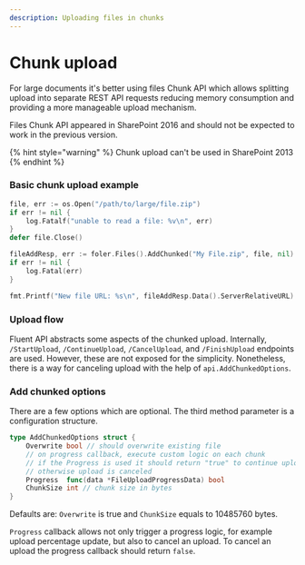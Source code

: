 ```yaml
---
description: Uploading files in chunks
---
```


# Chunk upload

For large documents it's better using files Chunk API which allows splitting upload into separate REST API requests reducing memory consumption and providing a more manageable upload mechanism.

Files Chunk API appeared in SharePoint 2016 and should not be expected to work in the previous version.

{% hint style="warning" %}
Chunk upload can't be used in SharePoint 2013
{% endhint %}

### Basic chunk upload example

```go
file, err := os.Open("/path/to/large/file.zip")
if err != nil {
	log.Fatalf("unable to read a file: %v\n", err)
}
defer file.Close()

fileAddResp, err := foler.Files().AddChunked("My File.zip", file, nil)
if err != nil {
	log.Fatal(err)
}

fmt.Printf("New file URL: %s\n", fileAddResp.Data().ServerRelativeURL)
```

### Upload flow

Fluent API abstracts some aspects of the chunked upload. Internally, `/StartUpload`, `/ContinueUpload`, `/CancelUpload`, and `/FinishUpload` endpoints are used. However, these are not exposed for the simplicity. Nonetheless, there is a way for canceling upload with the help of  `api.AddChunkedOptions`.

### Add chunked options

There are a few options which are optional. The third method parameter is a configuration structure.

```go
type AddChunkedOptions struct {
	Overwrite bool // should overwrite existing file
	// on progress callback, execute custom logic on each chunk
	// if the Progress is used it should return "true" to continue upload
	// otherwise upload is canceled
	Progress  func(data *FileUploadProgressData) bool
	ChunkSize int // chunk size in bytes
}
```

Defaults are: `Overwrite` is true and `ChunkSize` equals to 10485760 bytes.

`Progress` callback allows not only trigger a progress logic, for example upload percentage update, but also to cancel an upload. To cancel an upload the progress callback should return `false`.

